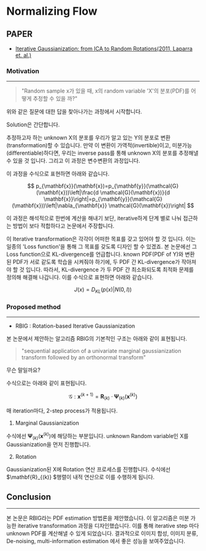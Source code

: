 # Normalizing Flow

## PAPER
- [Iterative Gaussianization: from ICA to Random Rotations(2011, Laparra et. al.)](https://arxiv.org/pdf/1602.00229.pdf)


### Motivation
---
> "Random sample x가 있을 때, x의 random variable 'X'의 분포(PDF)를 어떻게 추정할 수 있을 까?"

위와 같은 질문에 대한 답을 찾아나가는 과정에서 시작합니다.

Solution은 간단합니다. 

추정하고자 하는 unknown X의 분포를 우리가 알고 있는 Y의 분포로 변환(transformation)할 수 있습니다. 만약 이 변환이 가역적(invertible)이고, 미분가능(differentiable)하다면, 우리는 inverse pass를 통해 unknown X의 분포를 추정해낼 수 있을 것 입니다. 그리고 이 과정은 변수변환의 과정입니다. 

이 과정을 수식으로 표현하면 아래와 같습니다.

$$
p_{\mathbf{x}}(\mathbf{x})=p_{\mathbf{y}}(\mathcal{G}(\mathbf{x}))\left|\frac{d \mathcal{G}(\mathbf{x})}{d \mathbf{x}}\right|=p_{\mathbf{y}}(\mathcal{G}(\mathbf{x}))\left|\nabla_{\mathbf{x}} \mathcal{G}(\mathbf{x})\right|
$$

이 과정은 해석적으로 한번에 계산을 해내기 보단, iterative하게 단계 별로 나눠 접근하는 방법이 보다 적합하다고 논문에서 주장합니다.

이 Iterative transformation은 각각이 어떠한 목표를 갖고 있어야 할 것 입니다. 이는 일종의 'Loss function'을 통해 그 목표를 갖도록 디자인 할 수 있겠죠. 본 논문에선 그 Loss function으로 KL-divergence를 언급합니다. known PDF(PDF of Y)와 변환된 PDF가 서로 같도록 학습을 시켜줘야 하기에, 두 PDF 간 KL-divergence가 작아져야 할 것 입니다. 따라서, KL-divergence 가 두 PDF 간 최소화되도록 최적화 문제를 정의해 해결해 나갑니다. 이를 수식으로 표현하면 아래와 같습니다.

$$
J(x) = D_{KL}(p(x)|N(0,I))
$$



### Proposed method
---
- RBIG : Rotation-based Iterative Gaussianization
    
본 논문에서 제안하는 알고리즘 RBIG의 기본적인 구조는 아래와 같이 표현됩니다.

> "sequential application of a univariate marginal gaussianization transform followed by an orthonormal transform"

무슨 말일까요?

수식으로는 아래와 같이 표현됩니다.

$$
\mathcal{G}: \mathbf{x}^{(k+1)}=\mathbf{R}_{(k)} \cdot \mathbf{\Psi}_{(k)}\left(\mathbf{x}^{(k)}\right)
$$

매 iteration마다, 2-step process가 적용됩니다. 

1. Marginal Gaussianization

수식에선 $\mathbf{\Psi}_{(k)}\left(\mathbf{x}^{(k)}\right)$에 해당하는 부분입니다. unknown Random variable인 X를 Gaussianization을 먼저 진행합니다.

2. Rotation

Gaussianization된 X에 Rotation 연산 프로세스를 진행합니다. 수식에선 $\mathbf{R}_{(k)} $행렬이 내적 연산으로 이를 수행하게 됩니다.



## Conclusion
---
본 논문은 RBIG라는 PDF estimation 방법론을 제안했습니다. 이 알고리즘은 미분 가능한 iterative transformation 과정을 디자인했습니다. 이를 통해 iterative step 마다 unknown PDF를 계산해낼 수 있게 되었습니다. 결과적으로 이미지 합성, 이미지 분류, De-noising, multi-information estimation 에서 좋은 성능을 보여주었습니다. 




